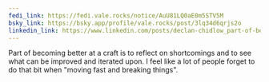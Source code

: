 ```yaml
---
fedi_link: https://fedi.vale.rocks/notice/AuU81LQ0aE0m5STV5M
bsky_link: https://bsky.app/profile/vale.rocks/post/3lq34d6qrjs2o
linkedin_link: https://www.linkedin.com/posts/declan-chidlow_part-of-becoming-better-at-a-craft-is-to-activity-7332735281088892929-_9tE
---
```


Part of becoming better at a craft is to reflect on shortcomings and to see what can be improved and iterated upon. I feel like a lot of people forget to do that bit when "moving fast and breaking things".
